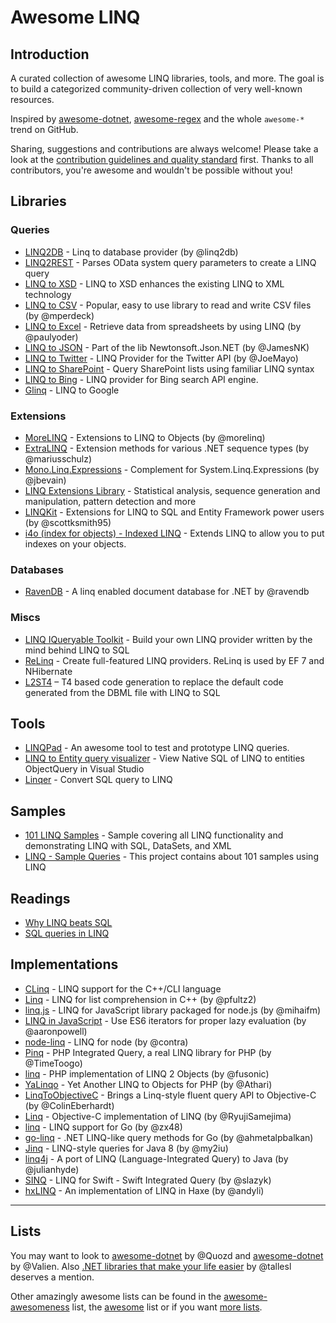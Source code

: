 <!--
  Title: Awesome LINQ
  Description: A curated list of amazingly awesome LINQ resources.
  Author: aloisdg
  -->

# Awesome LINQ

## Introduction

A curated collection of awesome LINQ libraries, tools, and more. The goal is to build a categorized community-driven collection of very well-known resources.

Inspired by [awesome-dotnet](https://github.com/quozd/awesome-dotnet), [awesome-regex](https://github.com/aloisdg/awesome-regex) and the whole `awesome-*` trend on GitHub.

Sharing, suggestions and contributions are always welcome! Please take a look at the [contribution guidelines and quality standard](https://github.com/aloisdg/awesome-linq/blob/master/CONTRIBUTING.md) first. Thanks to all contributors, you're awesome and wouldn't be possible without you!

## Libraries

### Queries

- [LINQ2DB](https://github.com/linq2db/linq2db) - Linq to database provider (by @linq2db)
- [LINQ2REST](https://linq2rest.codeplex.com) - Parses OData system query parameters to create a LINQ query
- [LINQ to XSD](http://linqtoxsd.codeplex.com) - LINQ to XSD enhances the existing LINQ to XML technology
- [LINQ to CSV](https://github.com/mperdeck/LINQtoCSV) - Popular, easy to use library to read and write CSV files (by @mperdeck)
- [LINQ to Excel](https://github.com/paulyoder/LinqToExcel) - Retrieve data from spreadsheets by using LINQ (by @paulyoder)
- [LINQ to JSON](http://james.newtonking.com/json/help/html/LINQtoJSON.htm) - Part of the lib Newtonsoft.Json.NET (by @JamesNK)
- [LINQ to Twitter](https://github.com/JoeMayo/LinqToTwitter) - LINQ Provider for the Twitter API (by @JoeMayo)
- [LINQ to SharePoint](http://linqtosharepoint.codeplex.com) - Query SharePoint lists using familiar LINQ syntax
- [LINQ to Bing](https://linqtobing.codeplex.com) - LINQ provider for Bing search API engine.
- [Glinq](http://www.codeplex.com/glinq) - LINQ to Google

### Extensions

- [MoreLINQ](https://github.com/morelinq/MoreLINQ) - Extensions to LINQ to Objects  (by @morelinq)
- [ExtraLINQ](https://github.com/mariusschulz/ExtraLINQ) - Extension methods for various .NET sequence types (by @mariusschulz)
- [Mono.Linq.Expressions](https://github.com/jbevain/mono.linq.expressions) - Complement for System.Linq.Expressions (by @jbevain)
- [LINQ Extensions Library](https://linqlib.codeplex.com) - Statistical analysis, sequence generation and manipulation, pattern detection and more
- [LINQKit](https://github.com/scottksmith95/LINQKit) - Extensions for LINQ to SQL and Entity Framework power users (by @scottksmith95)
- [i4o (index for objects) - Indexed LINQ](http://i4o.codeplex.com) - Extends LINQ to allow you to put indexes on your objects.

### Databases

- [RavenDB](https://github.com/ravendb/ravendb) - A linq enabled document database for .NET by @ravendb

### Miscs

- [LINQ IQueryable Toolkit](http://iqtoolkit.codeplex.com) - Build your own LINQ provider written by the mind behind LINQ to SQL
- [ReLinq](http://relinq.codeplex.com) - Create full-featured LINQ providers. ReLinq is used by EF 7 and NHibernate
- [L2ST4](http://l2st4.codeplex.com) – T4 based code generation to replace the default code generated from the DBML file with LINQ to SQL

## Tools

- [LINQPad](http://www.linqpad.net) - An awesome tool to test and prototype LINQ queries. 
- [LINQ to Entity query visualizer](https://visualstudiogallery.msdn.microsoft.com/99468ece-689b-481c-868c-19e00e0a4e69) - View Native SQL of LINQ to entities ObjectQuery in Visual Studio 
- [Linqer](http://sqltolinq.com) - Convert SQL query to LINQ

## Samples

- [101 LINQ Samples](https://code.msdn.microsoft.com/101-LINQ-Samples-3fb9811b) - Sample covering all LINQ functionality and demonstrating LINQ with SQL, DataSets, and XML
- [LINQ - Sample Queries](https://code.msdn.microsoft.com/LINQ-Sample-Queries-13a42a54) - This project contains about 101 samples using LINQ

## Readings

- [Why LINQ beats SQL](https://www.linqpad.net/WhyLINQBeatsSQL.aspx)
- [SQL queries in LINQ](http://www.codeducky.org/sql-queries-in-linq/)

## Implementations

- [CLinq](https://linqextensions.codeplex.com/) - LINQ support for the C++/CLI language
- [Linq](https://github.com/pfultz2/Linq) - LINQ for list comprehension in C++ (by @pfultz2)
- [linq.js](https://github.com/mihaifm/linq) - LINQ for JavaScript library packaged for node.js (by @mihaifm)
- [LINQ in JavaScript](https://github.com/aaronpowell/linq-in-javascript) - Use ES6 iterators for proper lazy evaluation (by @aaronpowell)
- [node-linq](https://github.com/contra/node-linq) - LINQ for node (by @contra)
- [Pinq](https://github.com/TimeToogo/Pinq) - PHP Integrated Query, a real LINQ library for PHP (by @TimeToogo)
- [linq](https://github.com/fusonic/linq) - PHP implementation of LINQ 2 Objects (by @fusonic)
- [YaLinqo](https://github.com/Athari/YaLinqo) - Yet Another LINQ to Objects for PHP (by @Athari)
- [LinqToObjectiveC](https://github.com/ColinEberhardt/LinqToObjectiveC) - Brings a Linq-style fluent query API to Objective-C (by @ColinEberhardt)
- [Linq](https://github.com/RyujiSamejima/Linq) - Objective-C implementation of LINQ (by @RyujiSamejima)
- [linq](https://github.com/zx48/linq) - LINQ support for Go (by @zx48)
- [go-linq](https://github.com/ahmetalpbalkan/go-linq) - .NET LINQ-like query methods for Go (by @ahmetalpbalkan)
- [Jinq](https://github.com/my2iu/Jinq) - LINQ-style queries for Java 8 (by @my2iu)
- [linq4j](https://github.com/julianhyde/linq4j) - A port of LINQ (Language-Integrated Query) to Java (by @julianhyde)
- [SINQ](https://github.com/slazyk/SINQ) - LINQ for Swift - Swift Integrated Query (by @slazyk)
- [hxLINQ](https://github.com/andyli/hxLINQ) - An implementation of LINQ in Haxe (by @andyli)

---

## Lists

You may want to look to [awesome-dotnet](https://github.com/quozd/awesome-dotnet) by @Quozd and [awesome-dotnet](https://github.com/Valien/awesome-dotnet) by @Valien. Also [.NET libraries that make your life easier](https://github.com/tallesl/.NET-libraries-that-make-your-life-easier) by @tallesl deserves a mention.

Other amazingly awesome lists can be found in the [awesome-awesomeness](https://github.com/bayandin/awesome-awesomeness) list, the [awesome](https://github.com/sindresorhus/awesome) list or if you want [more lists](https://github.com/jnv/lists).
